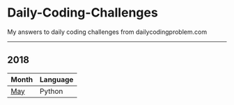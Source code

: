# Daily-Coding-Challenges
My answers to daily coding challenges from dailycodingproblem.com

***
## 2018
| Month | Language |
| --- | --- |
| [May](/1805_may_2018.py) | Python |
